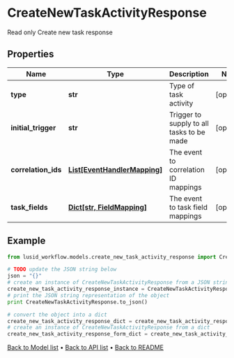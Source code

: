 # CreateNewTaskActivityResponse

Read only Create new task response

## Properties
Name | Type | Description | Notes
------------ | ------------- | ------------- | -------------
**type** | **str** | Type of task activity | [optional] 
**initial_trigger** | **str** | Trigger to supply to all tasks to be made | [optional] 
**correlation_ids** | [**List[EventHandlerMapping]**](EventHandlerMapping.md) | The event to correlation ID mappings | [optional] 
**task_fields** | [**Dict[str, FieldMapping]**](FieldMapping.md) | The event to task field mappings | [optional] 

## Example

```python
from lusid_workflow.models.create_new_task_activity_response import CreateNewTaskActivityResponse

# TODO update the JSON string below
json = "{}"
# create an instance of CreateNewTaskActivityResponse from a JSON string
create_new_task_activity_response_instance = CreateNewTaskActivityResponse.from_json(json)
# print the JSON string representation of the object
print CreateNewTaskActivityResponse.to_json()

# convert the object into a dict
create_new_task_activity_response_dict = create_new_task_activity_response_instance.to_dict()
# create an instance of CreateNewTaskActivityResponse from a dict
create_new_task_activity_response_form_dict = create_new_task_activity_response.from_dict(create_new_task_activity_response_dict)
```
[Back to Model list](../README.md#documentation-for-models) &#8226; [Back to API list](../README.md#documentation-for-api-endpoints) &#8226; [Back to README](../README.md)


